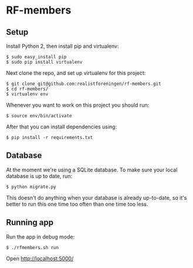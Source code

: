 # RF-members

## Setup

Install Python 2, then install pip and virtualenv:

    $ sudo easy_install pip
    $ sudo pip install virtualenv

Next clone the repo, and set up virtualenv for this project:

    $ git clone git@github.com:realistforeningen/rf-members.git
    $ cd rf-members/
    $ virtualenv env

Whenever you want to work on this project you should run:

    $ source env/bin/activate

After that you can install dependencies using:

    $ pip install -r requirements.txt

## Database

At the moment we're using a SQLite database.  To make sure your local database
is up to date, run:

    $ python migrate.py

This doesn't do anything when your database is already up-to-date, so
it's better to run this one time too often than one time too less.

## Running app

Run the app in debug mode:

    $ ./rfmembers.sh run

Open <http://localhost:5000/>

